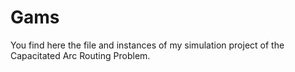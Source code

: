 # Gams
You find here the file and instances of my simulation project of the Capacitated Arc Routing Problem.

